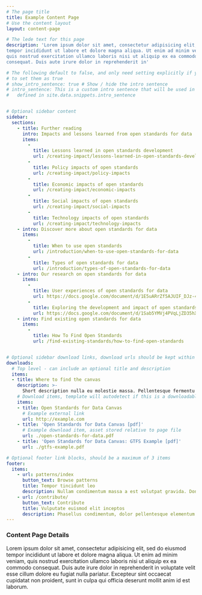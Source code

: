 ```yaml
---
# The page title
title: Example Content Page
# Use the content layout
layout: content-page

# The lede text for this page
description: 'Lorem ipsum dolor sit amet, consectetur adipisicing elit, sed do eiusmod
tempor incididunt ut labore et dolore magna aliqua. Ut enim ad minim veniam,
quis nostrud exercitation ullamco laboris nisi ut aliquip ex ea commodo
consequat. Duis aute irure dolor in reprehenderit in'

# The following default to false, and only need setting explicitly if you want
# to set them as true
# show_intro_sentence: true # Show / hide the intro sentence
# intro_sentence: This is a custom intro sentence that will be used in preference to the global one
#   defined in site.data.snippets.intro_sentence


# Optional sidebar content
sidebar:
  sections:
    - title: Further reading
      intro: Impacts and lessons learned from open standards for data
      items:
        -          
          title: Lessons learned in open standards development
          url: /creating-impact/lessons-learned-in-open-standards-development
        -          
          title: Policy impacts of open standards
          url: /creating-impact/policy-impacts
        -          
          title: Economic impacts of open standards
          url: /creating-impact/economic-impacts
        -          
          title: Social impacts of open standards
          url: /creating-impact/social-impacts
        -          
          title: Technology impacts of open standards
          url: /creating-impact/technology-impacts
    - intro: Discover more about open standards for data
      items:
        -          
          title: When to use open standards
          url: /introduction/when-to-use-open-standards-for-data
        -          
          title: Types of open standards for data
          url: /introduction/types-of-open-standards-for-data
    - intro: Our research on open standards for data
      items:
        -          
          title: User experiences of open standards for data
          url: https://docs.google.com/document/d/1E5uARrZf5AJUIF_DJz-42_793EY_Dwk7n7B3bMn3x5A/edit?usp=sharing
        -          
          title: Exploring the development and impact of open standards for data
          url: https://docs.google.com/document/d/1Sab5YMVj4PVqLjZD35hX8FTnMeeP6gLGG0xszuRMIaM/edit?usp=sharing
    - intro: Find existing open standards for data
      items:
        -          
          title: How To Find Open Standards
          url: /find-existing-standards/how-to-find-open-standards


# Optional sidebar download links, download urls should be kept within the same directory
downloads:
  # Top level - can include an optional title and description
  items:
  - title: Where to find the canvas
    description: >-
      Short description nulla eu molestie massa. Pellentesque fermentu lorem ipsum dolor sit amet consectetuer adipicising elit
    # Download items, template will autodetect if this is a downloadable item or external link
    items:
    - title: Open Standards for Data Canvas
      # Example external link
      url: http://example.com
    - title: 'Open Standards for Data Canvas [pdf]'
      # Example download item, asset stored relative to page file
      url: ./open-standards-for-data.pdf
    - title: 'Open Standards for Data Canvas: GTFS Example [pdf]'
      url: ./gtfs-example.pdf

# Optional footer link blocks, should be a maximum of 3 items
footer:
  items:
    - url: patterns/index
      button_text: Browse patterns
      title: Tempor tincidunt leo
      description: Nullam condimentum massa a est volutpat gravida. Donec hendrerit orci arcu, eu fermentum arcu malesuada nec.
    - url: /contribute/
      button_text: Contribute
      title: Vulputate euismod elit inceptos
      description: Phasellus condimentum, dolor pellentesque elementum gravida, nulla lorem ullamcorper felis, quis sodales nibh tellus a magna.
---
```


### Content Page Details

Lorem ipsum dolor sit amet, consectetur adipisicing elit, sed do eiusmod
tempor incididunt ut labore et dolore magna aliqua. Ut enim ad minim veniam,
quis nostrud exercitation ullamco laboris nisi ut aliquip ex ea commodo
consequat. Duis aute irure dolor in reprehenderit in voluptate velit esse
cillum dolore eu fugiat nulla pariatur. Excepteur sint occaecat cupidatat non
proident, sunt in culpa qui officia deserunt mollit anim id est laborum.
